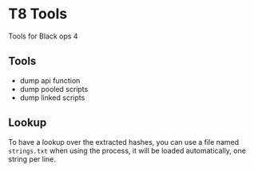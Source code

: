 # T8 Tools
Tools for Black ops 4

## Tools

- dump api function
- dump pooled scripts
- dump linked scripts

## Lookup

To have a lookup over the extracted hashes, you can use a file named `strings.txt` when using the process, it will be loaded automatically, one string per line.
